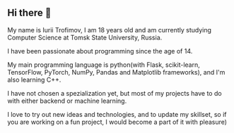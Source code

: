 ## Hi there 👋

My name is Iurii Trofimov, I am 18 years old and am currently studying Computer Science at Tomsk State University, Russia.

I have been passionate about programming since the age of 14.

My main programming language is python(with Flask, scikit-learn, TensorFlow, PyTorch, NumPy, Pandas and Matplotlib frameworks), and I'm also learning C++. 

I have not chosen a spezialization yet, but most of my projects have to do with either backend or machine learning. 

I love to try out new ideas and technologies, and to update my skillset, so if you are working on a fun project, I would become a part of it with pleasure)
